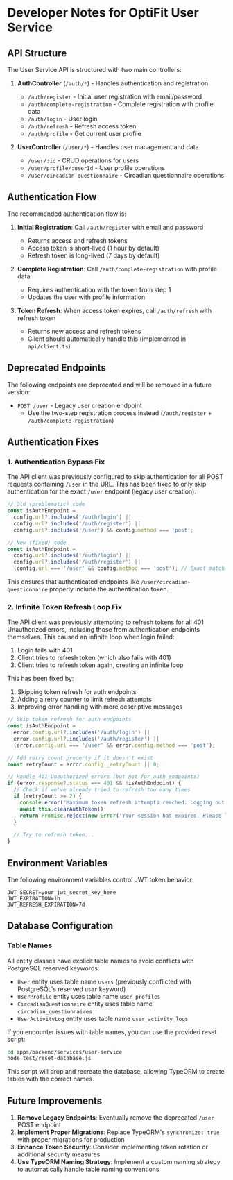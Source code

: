 # Developer Notes for OptiFit User Service

## API Structure

The User Service API is structured with two main controllers:

1. **AuthController** (`/auth/*`) - Handles authentication and registration
   - `/auth/register` - Initial user registration with email/password
   - `/auth/complete-registration` - Complete registration with profile data
   - `/auth/login` - User login
   - `/auth/refresh` - Refresh access token
   - `/auth/profile` - Get current user profile

2. **UserController** (`/user/*`) - Handles user management and data
   - `/user/:id` - CRUD operations for users
   - `/user/profile/:userId` - User profile operations
   - `/user/circadian-questionnaire` - Circadian questionnaire operations

## Authentication Flow

The recommended authentication flow is:

1. **Initial Registration**: Call `/auth/register` with email and password
   - Returns access and refresh tokens
   - Access token is short-lived (1 hour by default)
   - Refresh token is long-lived (7 days by default)

2. **Complete Registration**: Call `/auth/complete-registration` with profile data
   - Requires authentication with the token from step 1
   - Updates the user with profile information

3. **Token Refresh**: When access token expires, call `/auth/refresh` with refresh token
   - Returns new access and refresh tokens
   - Client should automatically handle this (implemented in `api/client.ts`)

## Deprecated Endpoints

The following endpoints are deprecated and will be removed in a future version:

- `POST /user` - Legacy user creation endpoint
  - Use the two-step registration process instead (`/auth/register` + `/auth/complete-registration`)

## Authentication Fixes

### 1. Authentication Bypass Fix

The API client was previously configured to skip authentication for all POST requests containing `/user` in the URL. This has been fixed to only skip authentication for the exact `/user` endpoint (legacy user creation).

```typescript
// Old (problematic) code
const isAuthEndpoint = 
  config.url?.includes('/auth/login') || 
  config.url?.includes('/auth/register') ||
  config.url?.includes('/user') && config.method === 'post';

// New (fixed) code
const isAuthEndpoint = 
  config.url?.includes('/auth/login') || 
  config.url?.includes('/auth/register') ||
  (config.url === '/user' && config.method === 'post'); // Exact match for legacy user creation
```

This ensures that authenticated endpoints like `/user/circadian-questionnaire` properly include the authentication token.

### 2. Infinite Token Refresh Loop Fix

The API client was previously attempting to refresh tokens for all 401 Unauthorized errors, including those from authentication endpoints themselves. This caused an infinite loop when login failed:

1. Login fails with 401
2. Client tries to refresh token (which also fails with 401)
3. Client tries to refresh token again, creating an infinite loop

This has been fixed by:

1. Skipping token refresh for auth endpoints
2. Adding a retry counter to limit refresh attempts
3. Improving error handling with more descriptive messages

```typescript
// Skip token refresh for auth endpoints
const isAuthEndpoint = 
  error.config.url?.includes('/auth/login') || 
  error.config.url?.includes('/auth/register') ||
  (error.config.url === '/user' && error.config.method === 'post');

// Add retry count property if it doesn't exist
const retryCount = error.config._retryCount || 0;

// Handle 401 Unauthorized errors (but not for auth endpoints)
if (error.response?.status === 401 && !isAuthEndpoint) {
  // Check if we've already tried to refresh too many times
  if (retryCount >= 2) {
    console.error('Maximum token refresh attempts reached. Logging out.');
    await this.clearAuthToken();
    return Promise.reject(new Error('Your session has expired. Please log in again.'));
  }
  
  // Try to refresh token...
}
```

## Environment Variables

The following environment variables control JWT token behavior:

```
JWT_SECRET=your_jwt_secret_key_here
JWT_EXPIRATION=1h
JWT_REFRESH_EXPIRATION=7d
```

## Database Configuration

### Table Names

All entity classes have explicit table names to avoid conflicts with PostgreSQL reserved keywords:

- `User` entity uses table name `users` (previously conflicted with PostgreSQL's reserved `user` keyword)
- `UserProfile` entity uses table name `user_profiles`
- `CircadianQuestionnaire` entity uses table name `circadian_questionnaires`
- `UserActivityLog` entity uses table name `user_activity_logs`

If you encounter issues with table names, you can use the provided reset script:

```bash
cd apps/backend/services/user-service
node test/reset-database.js
```

This script will drop and recreate the database, allowing TypeORM to create tables with the correct names.

## Future Improvements

1. **Remove Legacy Endpoints**: Eventually remove the deprecated `/user` POST endpoint
2. **Implement Proper Migrations**: Replace TypeORM's `synchronize: true` with proper migrations for production
3. **Enhance Token Security**: Consider implementing token rotation or additional security measures
4. **Use TypeORM Naming Strategy**: Implement a custom naming strategy to automatically handle table naming conventions
